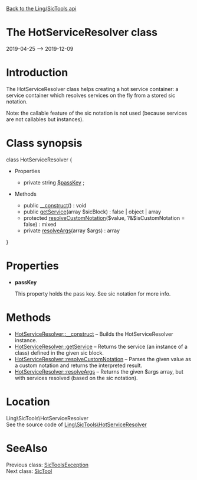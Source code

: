 [Back to the Ling/SicTools api](https://github.com/lingtalfi/SicTools/blob/master/doc/api/Ling/SicTools.md)



The HotServiceResolver class
================
2019-04-25 --> 2019-12-09






Introduction
============

The HotServiceResolver class helps creating a hot service container: a service container which resolves services
on the fly from a stored sic notation.



Note: the callable feature of the sic notation is not used (because services are not callables but instances).



Class synopsis
==============


class <span class="pl-k">HotServiceResolver</span>  {

- Properties
    - private string [$passKey](#property-passKey) ;

- Methods
    - public [__construct](https://github.com/lingtalfi/SicTools/blob/master/doc/api/Ling/SicTools/HotServiceResolver/__construct.md)() : void
    - public [getService](https://github.com/lingtalfi/SicTools/blob/master/doc/api/Ling/SicTools/HotServiceResolver/getService.md)(array $sicBlock) : false | object | array
    - protected [resolveCustomNotation](https://github.com/lingtalfi/SicTools/blob/master/doc/api/Ling/SicTools/HotServiceResolver/resolveCustomNotation.md)($value, ?&$isCustomNotation = false) : mixed
    - private [resolveArgs](https://github.com/lingtalfi/SicTools/blob/master/doc/api/Ling/SicTools/HotServiceResolver/resolveArgs.md)(array $args) : array

}




Properties
=============

- <span id="property-passKey"><b>passKey</b></span>

    This property holds the pass key.
    See sic notation for more info.
    
    



Methods
==============

- [HotServiceResolver::__construct](https://github.com/lingtalfi/SicTools/blob/master/doc/api/Ling/SicTools/HotServiceResolver/__construct.md) &ndash; Builds the HotServiceResolver instance.
- [HotServiceResolver::getService](https://github.com/lingtalfi/SicTools/blob/master/doc/api/Ling/SicTools/HotServiceResolver/getService.md) &ndash; Returns the service (an instance of a class) defined in the given sic block.
- [HotServiceResolver::resolveCustomNotation](https://github.com/lingtalfi/SicTools/blob/master/doc/api/Ling/SicTools/HotServiceResolver/resolveCustomNotation.md) &ndash; Parses the given value as a custom notation and returns the interpreted result.
- [HotServiceResolver::resolveArgs](https://github.com/lingtalfi/SicTools/blob/master/doc/api/Ling/SicTools/HotServiceResolver/resolveArgs.md) &ndash; Returns the given $args array, but with services resolved (based on the sic notation).





Location
=============
Ling\SicTools\HotServiceResolver<br>
See the source code of [Ling\SicTools\HotServiceResolver](https://github.com/lingtalfi/SicTools/blob/master/HotServiceResolver.php)



SeeAlso
==============
Previous class: [SicToolsException](https://github.com/lingtalfi/SicTools/blob/master/doc/api/Ling/SicTools/Exception/SicToolsException.md)<br>Next class: [SicTool](https://github.com/lingtalfi/SicTools/blob/master/doc/api/Ling/SicTools/SicTool.md)<br>
